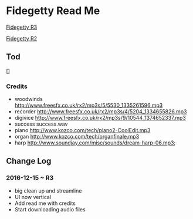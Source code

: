 

Fidegetty Read Me
===


[Fidegetty R3]( fidgetty-r3.html )

[Fidegetty R2]( fidgetty-r2.html )


## Tod

[]

### Credits

* woodwinds http://www.freesfx.co.uk/rx2/mp3s/5/5530_1335261596.mp3
* recorder http://www.freesfx.co.uk/rx2/mp3s/4/5204_1334655826.mp3
* digivice http://www.freesfx.co.uk/rx2/mp3s/9/10544_1374652337.mp3
* success success.wav
* piano http://www.kozco.com/tech/piano2-CoolEdit.mp3
* organ http://www.kozco.com/tech/organfinale.mp3
* harp http://www.soundjay.com/misc/sounds/dream-harp-06.mp3;


## Change Log


### 2016-12-15 ~ R3

* big clean up and streamline
* UI now vertical
* Add read me with credits
* Start downloading audio files


